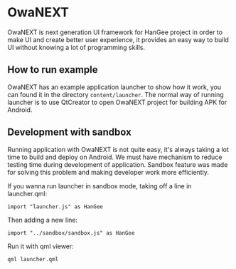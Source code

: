 OwaNEXT
=======

OwaNEXT is next generation UI framework for HanGee project in order to make UI and create better user experience, it provides an easy way to build UI without knowing a lot of programming skills.


How to run example
---
OwaNEXT has an example application launcher to show how it work, you can found it in the directory `content/launcher`. The normal way of running launcher is to use QtCreator to open OwaNEXT project for building APK for Android.


Development with sandbox
---
Running application with OwaNEXT is not quite easy, it's always taking a lot time to build and deploy on Android. We must have mechanism to reduce testing time during development of application. Sandbox feature was made for solving this problem and making developer work more efficiently.

If you wanna run launcher in sandbox mode, taking off a line in launcher.qml:
```
import "launcher.js" as HanGee
```

Then adding a new line:
```
import "../sandbox/sandbox.js" as HanGee
```

Run it with qml viewer:
```
qml launcher.qml
```

